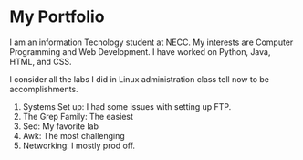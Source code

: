 # My Portfolio


I am an information Tecnology student at NECC. My interests are Computer Programming and Web Development. I have worked on Python, Java, HTML, and CSS. 



I consider all the labs I did in Linux administration class tell now to be accomplishments. 
1. Systems Set up: I had some issues with setting up FTP.
3. The Grep Family: The easiest
5. Sed: My favorite lab
7. Awk: The most challenging
9. Networking: I mostly prod off.
